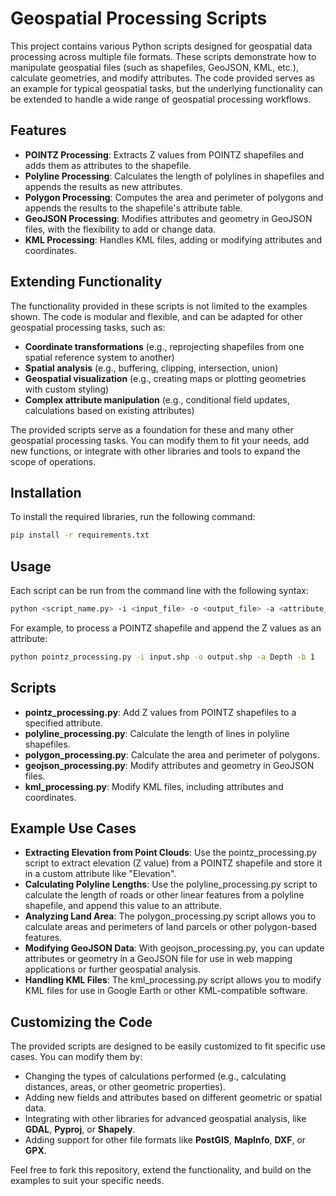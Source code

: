 # Geospatial Processing Scripts

This project contains various Python scripts designed for geospatial data processing across multiple file formats. These scripts demonstrate how to manipulate geospatial files (such as shapefiles, GeoJSON, KML, etc.), calculate geometries, and modify attributes. The code provided serves as an example for typical geospatial tasks, but the underlying functionality can be extended to handle a wide range of geospatial processing workflows.

## Features

- **POINTZ Processing**: Extracts Z values from POINTZ shapefiles and adds them as attributes to the shapefile.
- **Polyline Processing**: Calculates the length of polylines in shapefiles and appends the results as new attributes.
- **Polygon Processing**: Computes the area and perimeter of polygons and appends the results to the shapefile's attribute table.
- **GeoJSON Processing**: Modifies attributes and geometry in GeoJSON files, with the flexibility to add or change data.
- **KML Processing**: Handles KML files, adding or modifying attributes and coordinates.

## Extending Functionality

The functionality provided in these scripts is not limited to the examples shown. The code is modular and flexible, and can be adapted for other geospatial processing tasks, such as:

- **Coordinate transformations** (e.g., reprojecting shapefiles from one spatial reference system to another)
- **Spatial analysis** (e.g., buffering, clipping, intersection, union)
- **Geospatial visualization** (e.g., creating maps or plotting geometries with custom styling)
- **Complex attribute manipulation** (e.g., conditional field updates, calculations based on existing attributes)

The provided scripts serve as a foundation for these and many other geospatial processing tasks. You can modify them to fit your needs, add new functions, or integrate with other libraries and tools to expand the scope of operations.

## Installation

To install the required libraries, run the following command:

```bash
pip install -r requirements.txt
```
##  Usage

Each script can be run from the command line with the following syntax:

```bash
python <script_name.py> -i <input_file> -o <output_file> -a <attribute_name> -b <auto_balance (0 or 1)>
```

For example, to process a POINTZ shapefile and append the Z values as an attribute:

```bash
python pointz_processing.py -i input.shp -o output.shp -a Depth -b 1
```

## Scripts

- **pointz_processing.py**: Add Z values from POINTZ shapefiles to a specified attribute.
- **polyline_processing.py**: Calculate the length of lines in polyline shapefiles.
- **polygon_processing.py**: Calculate the area and perimeter of polygons.
- **geojson_processing.py**: Modify attributes and geometry in GeoJSON files.
- **kml_processing.py**: Modify KML files, including attributes and coordinates.

## Example Use Cases

- **Extracting Elevation from Point Clouds**: Use the pointz_processing.py script to extract elevation (Z value) from a POINTZ shapefile and store it in a custom attribute like "Elevation".
- **Calculating Polyline Lengths**: Use the polyline_processing.py script to calculate the length of roads or other linear features from a polyline shapefile, and append this value to an attribute.
- **Analyzing Land Area**: The polygon_processing.py script allows you to calculate areas and perimeters of land parcels or other polygon-based features.
- **Modifying GeoJSON Data**: With geojson_processing.py, you can update attributes or geometry in a GeoJSON file for use in web mapping applications or further geospatial analysis.
- **Handling KML Files**: The kml_processing.py script allows you to modify KML files for use in Google Earth or other KML-compatible software.

## Customizing the Code

The provided scripts are designed to be easily customized to fit specific use cases. You can modify them by:

- Changing the types of calculations performed (e.g., calculating distances, areas, or other geometric properties).
- Adding new fields and attributes based on different geometric or spatial data.
- Integrating with other libraries for advanced geospatial analysis, like **GDAL**, **Pyproj**, or **Shapely**.
- Adding support for other file formats like **PostGIS**, **MapInfo**, **DXF**, or **GPX**.

Feel free to fork this repository, extend the functionality, and build on the examples to suit your specific needs.
